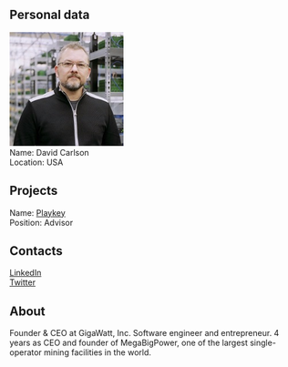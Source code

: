 ## Personal data
![david carlson photo](photo/david_carlson.jpg)  
Name:   David Carlson  
Location: USA  
## Projects 
Name: [Playkey](../projects/playkey.md)  
Position: Advisor   
## Contacts
[LinkedIn](https://www.linkedin.com/in/gigawatt/)        
[Twitter](https://twitter.com/buzzdavefx)
## About
Founder & CEO at GigaWatt, Inc. 
Software engineer and entrepreneur. 4 years as CEO and founder
of MegaBigPower, one of the largest single-operator mining facilities
in the world.

